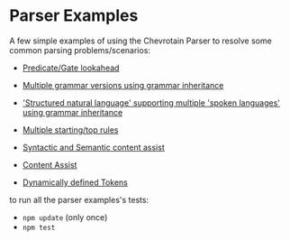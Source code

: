 # Parser Examples

A few simple examples of using the Chevrotain Parser to resolve some common parsing problems/scenarios:

* [Predicate/Gate lookahead](predicate_lookahead/predicate_lookahead.js)

* [Multiple grammar versions using grammar inheritance](versioning/versioning.js)

* ['Structured natural language' supporting multiple 'spoken languages' using grammar inheritance](inheritance/inheritance.js)

* [Multiple starting/top rules](multi_start_rules/multi_start_rules.js)

* [Syntactic and Semantic content assist](content_assist/content_assist.js)

* [Content Assist](content_assist/content_assist.js)

* [Dynamically defined Tokens](dynamic_tokens/dynamic_delimiters.js)


to run all the parser examples's tests:
* ```npm update``` (only once)
* ```npm test```
